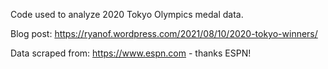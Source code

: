 Code used to analyze 2020 Tokyo Olympics medal data. 

Blog post: https://ryanof.wordpress.com/2021/08/10/2020-tokyo-winners/

Data scraped from: https://www.espn.com - thanks ESPN!
